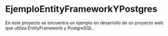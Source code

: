 # EjemploEntityFrameworkYPostgres

En este proyecto se encuentra un ejemplo en desarrollo de un proyecto web que utiliza EntityFramework y PostgreSQL.
